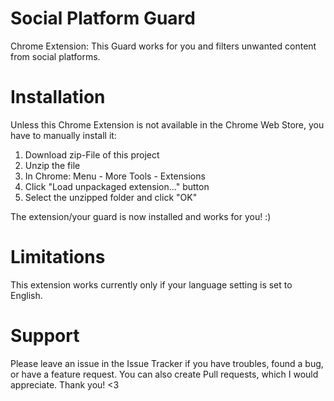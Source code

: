 # Social Platform Guard

Chrome Extension: This Guard works for you and filters unwanted content from social platforms.

# Installation

Unless this Chrome Extension is not available in the Chrome Web Store, you have to manually install it:

1. Download zip-File of this project
1. Unzip the file
1. In Chrome: Menu - More Tools - Extensions
1. Click "Load unpackaged extension..." button
1. Select the unzipped folder and click "OK"

The extension/your guard is now installed and works for you! :)

# Limitations

This extension works currently only if your language setting is set to English.

# Support

Please leave an issue in the Issue Tracker if you have troubles, found a bug, or have a feature request. You can also create Pull requests, which I would appreciate. Thank you! <3